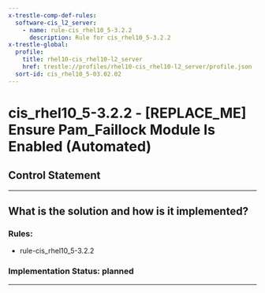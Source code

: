 ```yaml
---
x-trestle-comp-def-rules:
  software-cis_l2_server:
    - name: rule-cis_rhel10_5-3.2.2
      description: Rule for cis_rhel10_5-3.2.2
x-trestle-global:
  profile:
    title: rhel10-cis_rhel10-l2_server
    href: trestle://profiles/rhel10-cis_rhel10-l2_server/profile.json
  sort-id: cis_rhel10_5-03.02.02
---
```


# cis_rhel10_5-3.2.2 - \[REPLACE_ME\] Ensure Pam_Faillock Module Is Enabled (Automated)

## Control Statement

______________________________________________________________________

## What is the solution and how is it implemented?

<!-- For implementation status enter one of: implemented, partial, planned, alternative, not-applicable -->

<!-- Note that the list of rules under ### Rules: is read-only and changes will not be captured after assembly to JSON -->

<!-- Add control implementation description here for control: cis_rhel10_5-3.2.2 -->

### Rules:

  - rule-cis_rhel10_5-3.2.2

### Implementation Status: planned

______________________________________________________________________
